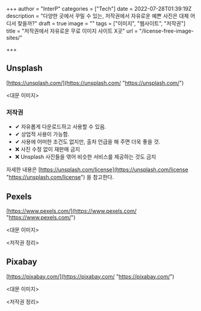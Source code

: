 +++
author = "InterP"
categories = ["Tech"]
date = 2022-07-28T01:39:19Z
description = "다양한 곳에서 꾸밀 수 있는, 저작권에서 자유로운 예쁜 사진은 대체 어디서 찾을까?"
draft = true
image = ""
tags = ["이미지", "웹사이트", "저작권"]
title = "저작권에서 자유로운 무료 이미지 사이트 X곳"
url = "/license-free-image-sites/"

+++
## Unsplash

[https://unsplash.com/](https://unsplash.com/ "https://unsplash.com/")

<대문 이미지>

### 저작권

* ✔ 자유롭게 다운로드하고 사용할 수 있음.
* ✔ 상업적 사용이 가능함.
* ✔ 사용에 어떠한 조건도 없지만, 출처 언급을 해 주면 더욱 좋을 것.
* ❌ 사진 수정 없이 재판매 금지
* ❌ Unsplash 사진들을 엮어 비슷한 서비스를 제공하는 것도 금지

자세한 내용은 [https://unsplash.com/license](https://unsplash.com/license "https://unsplash.com/license") 을 참고한다.

## Pexels

[https://www.pexels.com/](https://www.pexels.com/ "https://www.pexels.com/")

<대문 이미지>

<저작권 정리>

## Pixabay

[https://pixabay.com/](https://pixabay.com/ "https://pixabay.com/")

<대문 이미지>

<저작권 정리>
